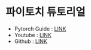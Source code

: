 # 파이토치 튜토리얼
- Pytorch Guide : [LINK](https://pytorch.org/tutorials/beginner/introyt.html)
- Youtube : [LINK](https://www.youtube.com/playlist?list=PL_lsbAsL_o2CTlGHgMxNrKhzP97BaG9ZN)
- Github : [LINK](https://github.com/pytorch/tutorials/tree/main/beginner_source/introyt)
